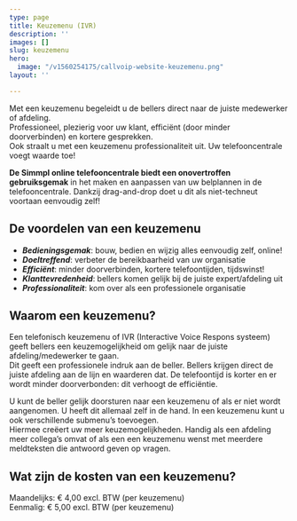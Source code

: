 ```yaml
---
type: page
title: Keuzemenu (IVR)
description: ''
images: []
slug: keuzemenu
hero:
  image: "/v1560254175/callvoip-website-keuzemenu.png"
layout: ''

---
```

Met een keuzemenu begeleidt u de bellers direct naar de juiste medewerker of afdeling.  
Professioneel, plezierig voor uw klant, efficiënt (door minder doorverbinden) en kortere gesprekken.  
Ook straalt u met een keuzemenu professionaliteit uit. Uw telefooncentrale voegt waarde toe!

**De Simmpl online telefooncentrale biedt een onovertroffen gebruiksgemak** in het maken en aanpassen van uw belplannen in de telefooncentrale. Dankzij drag-and-drop doet u dit als niet-techneut voortaan eenvoudig zelf!

## De voordelen van een keuzemenu

* **_Bedieningsgemak_**: bouw, bedien en wijzig alles eenvoudig zelf, online!
* **_Doeltreffend_**: verbeter de bereikbaarheid van uw organisatie
* **_Efficiënt_**: minder doorverbinden, kortere telefoontijden, tijdswinst!
* **_Klanttevredenheid_**: bellers komen gelijk bij de juiste expert/afdeling uit
* **_Professionaliteit_**: kom over als een professionele organisatie

## Waarom een keuzemenu?

Een telefonisch keuzemenu of IVR (Interactive Voice Respons systeem) geeft bellers een keuzemogelijkheid om gelijk naar de juiste afdeling/medewerker te gaan.  
Dit geeft een professionele indruk aan de beller. Bellers krijgen direct de juiste afdeling aan de lijn en waarderen dat. De telefoontijd is korter en er wordt minder doorverbonden: dit verhoogt de efficiëntie.

U kunt de beller gelijk doorsturen naar een keuzemenu of als er niet wordt aangenomen. U heeft dit allemaal zelf in de hand. In een keuzemenu kunt u ook verschillende submenu’s toevoegen.  
Hiermee creëert uw meer keuzemogelijkheden. Handig als een afdeling meer collega’s omvat of als een een keuzemenu wenst met meerdere meldteksten die antwoord geven op vragen.

## Wat zijn de kosten van een keuzemenu?

Maandelijks: € 4,00 excl. BTW (per keuzemenu)  
Eenmalig: € 5,00 excl. BTW (per keuzemenu) 